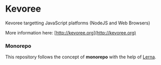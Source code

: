Kevoree
=======
Kevoree targetting JavaScript platforms (NodeJS and Web Browsers)

More information here: [http://kevoree.org](http://kevoree.org)

### Monorepo
This repository follows the concept of **monorepo** with the help of [Lerna](https://lernajs.io/).
